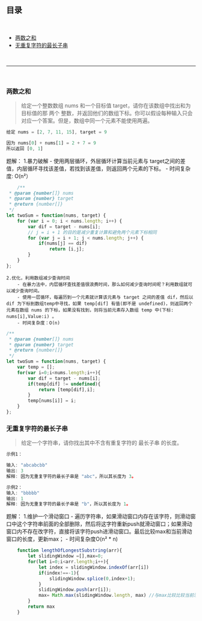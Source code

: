 ## 目录

<br>

- [两数之和](#两数之和)<br>
- [无重复字符的最长子串](#无重复字符的最长子串)<br>

<br>
<hr>
<br>

### 两数之和
> 给定一个整数数组 nums 和一个目标值 target，请你在该数组中找出和为目标值的那 两个 整数，并返回他们的数组下标。你可以假设每种输入只会对应一个答案。但是，数组中同一个元素不能使用两遍。
```javaScript
给定 nums = [2, 7, 11, 15], target = 9

因为 nums[0] + nums[1] = 2 + 7 = 9
所以返回 [0, 1]

```


题解：
    1.暴力破解
        - 使用两层循环，外层循环计算当前元素与 target之间的差值，内层循环寻找该差值，若找到该差值，则返回两个元素的下标。
        - 时间复杂度: O(n²）

```javaScript
    /**
 * @param {number[]} nums
 * @param {number} target
 * @return {number[]}
 */
let twoSum = function(nums, target) {
    for (var i = 0; i < nums.length; i++) {
        var dif = target - nums[i];
        // j = i + 1 的目的是减少重复计算和避免两个元素下标相同
        for (var j = i + 1; j < nums.length; j++) {
            if(nums[j] == dif)
                return [i,j];
        }
    }
};


```
    2.优化，利用数组减少查询时间
        - 在暴力法中，内层循环查找差值很浪费时间，那么如何减少查询时间呢？利用数组就可以减少查询时间。
        - 使用一层循环，每遍历到一个元素就计算该元素与 target 之间的差值 dif，然后以 dif 为下标到数组temp中寻找，如果 temp[dif] 有值(即不是 undefined)，则返回两个元素在数组 nums 的下标，如果没有找到，则将当前元素存入数组 temp 中(下标: nums[i],Value:i) 。
        - 时间复杂度：O(n)

```javaScript
/**
 * @param {number[]} nums
 * @param {number} target
 * @return {number[]}
 */
let twoSum = function(nums, target) {
    var temp = [];
    for(var i=0;i<nums.length;i++){
        var dif = target - nums[i];
        if(temp[dif] != undefined){
            return [temp[dif],i];
        }
        temp[nums[i]] = i;
    }
};
```

### 无重复字符的最长子串
> 给定一个字符串，请你找出其中不含有重复字符的 最长子串 的长度。

```javaScript
示例1：

输入: "abcabcbb"
输出: 3 
解释: 因为无重复字符的最长子串是 "abc"，所以其长度为 3。

示例2：
输入: "bbbbb"
输出: 1
解释: 因为无重复字符的最长子串是 "b"，所以其长度为 1。

```

题解：
    1.维护一个滑动窗口
    - 遍历字符串，如果滑动窗口内存在该字符，则滑动窗口中这个字符串前面的全部删除，然后将这字符重新push就滑动窗口；如果滑动窗口内不存在改字符，直接将该字符push进滑动窗口。最后比较max和当前滑动窗口的长度，更新max；
    - 时间复杂度O(n² * n)

```javascript
    function lengthOfLongestSubstring(arr){
        let slidingWindow =[],max=0;
        for(let i=0;i<arr.length;i++){
            let index = slidingWindow.indexOf(arr[i])
            if(index!==-1){
                slidingWindow.splice(0,index+1);
            }
            slidingWindow.push(arr[i]);
            max= Math.max(slidingWindow.length, max) //与max比较比较当前滑动窗口的长度
        }
        return max
    }

```